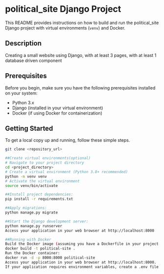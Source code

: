
# political_site Django Project

This README provides instructions on how to build and run the political_site Django project with virtual environments (`venv`) and Docker.

## Description
Creating a small website using Django, with at least 3 pages, with at least 1 database driven component

## Prerequisites

Before you begin, make sure you have the following prerequisites installed on your system:

- Python 3.x
- Django (installed in your virtual environment)
- Docker (if using Docker for containerization)

## Getting Started
To get a local copy up and running, follow these simple steps.
```bash
git clone <repository_url>

##Create virtual environments(optional)
# Navigate to your project directory
cd <project_directory>
# Create a virtual environment (Python 3.8+ recommended)
python -m venv venv
# Activate the virtual environment
source venv/bin/activate  

##Install project dependencies:
pip install -r requirements.txt

##Apply migrations:
python manage.py migrate

##Start the Django development server:
python manage.py runserver
Access your application in your web browser at http://localhost:8000

##Running with Docker
Build the Docker image (assuming you have a Dockerfile in your project root):
docker build -t political-site .
Run the Docker container:
docker run -d -p 8000:8000 political-site
Access your application in your web browser at http://localhost:8000.
If your application requires environment variables, create a .env file 
